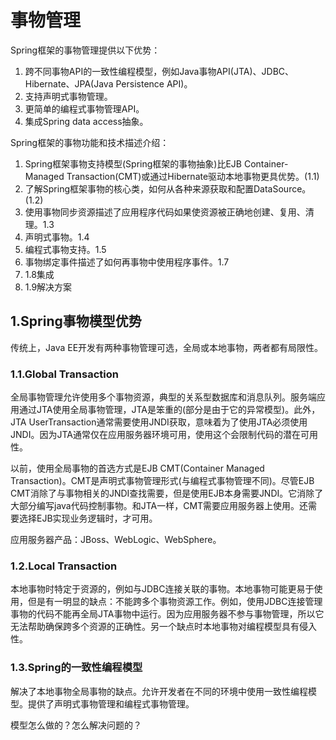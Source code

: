 # 事物管理

Spring框架的事物管理提供以下优势：

1. 跨不同事物API的一致性编程模型，例如Java事物API(JTA)、JDBC、Hibernate、JPA(Java Persistence API)。
2. 支持声明式事物管理。
3. 更简单的编程式事物管理API。
4. 集成Spring data access抽象。



Spring框架的事物功能和技术描述介绍：

1. Spring框架事物支持模型(Spring框架的事物抽象)比EJB Container-Managed Transaction(CMT)或通过Hibernate驱动本地事物更具优势。(1.1)
2. 了解Spring框架事物的核心类，如何从各种来源获取和配置DataSource。(1.2)
3. 使用事物同步资源描述了应用程序代码如果使资源被正确地创建、复用、清理。1.3
4. 声明式事物。1.4
5. 编程式事物支持。1.5
6. 事物绑定事件描述了如何再事物中使用程序事件。1.7
7. 1.8集成
8. 1.9解决方案



## 1.Spring事物模型优势

传统上，Java EE开发有两种事物管理可选，全局或本地事物，两者都有局限性。



### 1.1.Global Transaction

全局事物管理允许使用多个事物资源，典型的关系型数据库和消息队列。服务端应用通过JTA使用全局事物管理，JTA是笨重的(部分是由于它的异常模型)。此外，JTA UserTransaction通常需要使用JNDI获取，意味着为了使用JTA必须使用JNDI。因为JTA通常仅在应用服务器环境可用，使用这个会限制代码的潜在可用性。

以前，使用全局事物的首选方式是EJB CMT(Container Managed Transaction)。CMT是声明式事物管理形式(与编程式事物管理不同)。尽管EJB CMT消除了与事物相关的JNDI查找需要，但是使用EJB本身需要JNDI。它消除了大部分编写java代码控制事物。和JTA一样，CMT需要应用服务器上使用。还需要选择EJB实现业务逻辑时，才可用。

应用服务器产品：JBoss、WebLogic、WebSphere。



### 1.2.Local Transaction

本地事物时特定于资源的，例如与JDBC连接关联的事物。本地事物可能更易于使用，但是有一明显的缺点：不能跨多个事物资源工作。例如，使用JDBC连接管理事物的代码不能再全局JTA事物中运行。因为应用服务器不参与事物管理，所以它无法帮助确保跨多个资源的正确性。另一个缺点时本地事物对编程模型具有侵入性。





### 1.3.Spring的一致性编程模型

解决了本地事物全局事物的缺点。允许开发者在不同的环境中使用一致性编程模型。提供了声明式事物管理和编程式事物管理。

模型怎么做的？怎么解决问题的？

